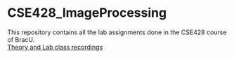 # CSE428_ImageProcessing
This repository contains all the lab assignments done in the CSE428 course of BracU. <br>
[Theory and Lab class recordings](https://youtube.com/playlist?list=PLtQXTSdoymQcOyIQ5vXnbHMQNdqkAWuhq&si=0GO7Yt62_DyRiwXC)
